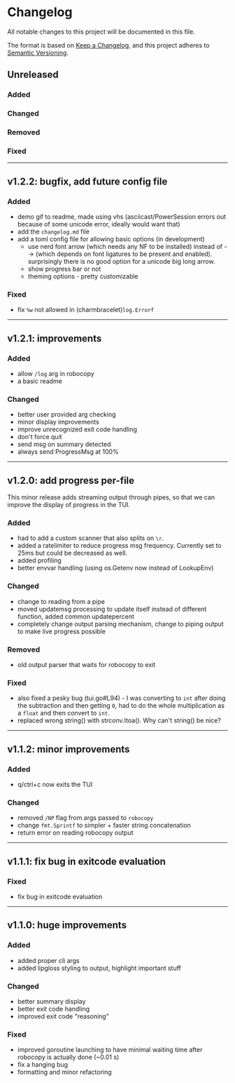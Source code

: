 # Changelog

All notable changes to this project will be documented in this file.

The format is based on [Keep a Changelog](https://keepachangelog.com/en/1.1.0/),
and this project adheres to [Semantic Versioning](https://semver.org/spec/v2.0.0.html).

## Unreleased

### Added
### Changed
### Removed
### Fixed

---

## v1.2.2: bugfix, add future config file

### Added
- demo gif to readme, made using vhs (asciicast/PowerSession errors out because of some unicode error, ideally would want that)
- add the `changelog.md` file
- add a toml config file for allowing basic options (in development)
	- use nerd font arrow (which needs any NF to be installed) instead of --> (which depends on font ligatures to be present and enabled). surprisingly there is no good option for a unicode big long arrow. 
	- show progress bar or not 
	- theming options - pretty customizable

### Fixed
- fix `%w` not allowed in (charmbracelet)`log.Errorf`


---

## v1.2.1: improvements

### Added
- allow `/log` arg in robocopy
- a basic readme

### Changed
- better user provided arg checking
- minor display improvements
- improve unrecognized exit code handling
- don't force quit
- send msg on summary detected
- always send ProgressMsg at 100%

---

## v1.2.0: add progress per-file

This minor release adds streaming output through pipes, so that we can improve the display of progress in the TUI.

### Added
- had to add a custom scanner that also splits on `\r`.
- added a ratelimiter to reduce progress msg frequency. Currently set to 25ms but could be decreased as well.
- added profiling
- better envvar handling (using os.Getenv now instead of LookupEnv)

### Changed
- change to reading from a pipe
- moved updatemsg processing to update itself instead of different function, added common updatepercent
- completely change output parsing mechanism, change to piping output to make live progress possible

### Removed
- old output parser that waits for robocopy to exit

### Fixed
- also fixed a pesky bug (tui.go#L94) - I was converting to `int` after doing the subtraction and then getting `0`, had to do the whole multiplication as a `float` and then convert to `int`.
- replaced wrong string(<int>) with strconv.Itoa(). Why can't string() be nice?

---

## v1.1.2: minor improvements

### Added
- q/ctrl+c now exits the TUI

### Changed
- removed `/NP` flag from args passed to `robocopy`
- change `fmt.Sprintf` to simpler + faster string concatenation
- return error on reading robocopy output

---

## v1.1.1: fix bug in exitcode evaluation

### Fixed
- fix bug in exitcode evaluation

---

## v1.1.0: huge improvements

### Added
- added proper cli args
- added lipgloss styling to output, highlight important stuff

### Changed
- better summary display
- better exit code handling
- improved exit code "reasoning"

### Fixed
- improved goroutine launching to have minimal waiting time after robocopy is actually done (~0.01 s)
- fix a hanging bug
- formatting and minor refactoring

